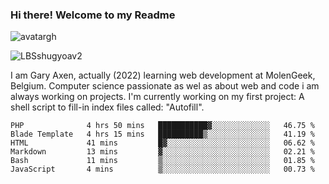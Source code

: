 ### Hi there! Welcome to my Readme 
![avatargh](https://user-images.githubusercontent.com/22075644/164934471-9e8af8ff-56fa-42c4-8061-5c7410433886.png)

![LBSshugyoav2](https://user-images.githubusercontent.com/22075644/164934218-25b846e8-bf56-4a0e-bd88-ab444310d7a8.png)



I am Gary Axen, actually (2022) learning web development at MolenGeek, Belgium.
Computer science passionate as wel as about web and code i am always working on projects.
I'm currently working on my first project: A shell script to fill-in index files called: "Autofill". 
<!--START_SECTION:waka-->

```text
PHP              4 hrs 50 mins   ███████████▓░░░░░░░░░░░░░   46.75 %
Blade Template   4 hrs 15 mins   ██████████▒░░░░░░░░░░░░░░   41.19 %
HTML             41 mins         █▓░░░░░░░░░░░░░░░░░░░░░░░   06.62 %
Markdown         13 mins         ▓░░░░░░░░░░░░░░░░░░░░░░░░   02.21 %
Bash             11 mins         ▒░░░░░░░░░░░░░░░░░░░░░░░░   01.85 %
JavaScript       4 mins          ▒░░░░░░░░░░░░░░░░░░░░░░░░   00.73 %
```

<!--END_SECTION:waka-->

<!--
**LeBigSky/LebigSky** is a ✨ _special_ ✨ repository because its `README.md` (this file) appears on your GitHub profile.


as to get you started:

- 🔭 I’m currently working on ...
- 🌱 I’m currently learning ...
- 👯 I’m looking to collaborate on ...
- 🤔 I’m looking for help with ...
- 💬 Ask me about ...
- 📫 How to reach me: ...
- 😄 Pronouns: ...
- ⚡ Fun fact: ...
-->
